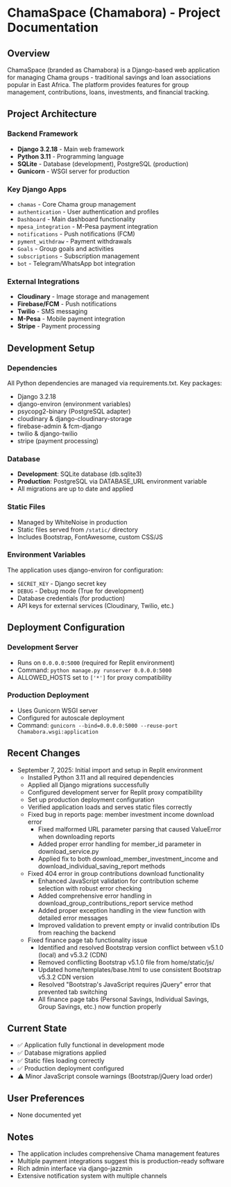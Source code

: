 # ChamaSpace (Chamabora) - Project Documentation

## Overview
ChamaSpace (branded as Chamabora) is a Django-based web application for managing Chama groups - traditional savings and loan associations popular in East Africa. The platform provides features for group management, contributions, loans, investments, and financial tracking.

## Project Architecture

### Backend Framework
- **Django 3.2.18** - Main web framework
- **Python 3.11** - Programming language
- **SQLite** - Database (development), PostgreSQL (production)
- **Gunicorn** - WSGI server for production

### Key Django Apps
- `chamas` - Core Chama group management
- `authentication` - User authentication and profiles
- `Dashboard` - Main dashboard functionality
- `mpesa_integration` - M-Pesa payment integration
- `notifications` - Push notifications (FCM)
- `pyment_withdraw` - Payment withdrawals
- `Goals` - Group goals and activities
- `subscriptions` - Subscription management
- `bot` - Telegram/WhatsApp bot integration

### External Integrations
- **Cloudinary** - Image storage and management
- **Firebase/FCM** - Push notifications
- **Twilio** - SMS messaging
- **M-Pesa** - Mobile payment integration
- **Stripe** - Payment processing

## Development Setup

### Dependencies
All Python dependencies are managed via requirements.txt. Key packages:
- Django 3.2.18
- django-environ (environment variables)
- psycopg2-binary (PostgreSQL adapter)
- cloudinary & django-cloudinary-storage
- firebase-admin & fcm-django
- twilio & django-twilio
- stripe (payment processing)

### Database
- **Development**: SQLite database (db.sqlite3)
- **Production**: PostgreSQL via DATABASE_URL environment variable
- All migrations are up to date and applied

### Static Files
- Managed by WhiteNoise in production
- Static files served from `/static/` directory
- Includes Bootstrap, FontAwesome, custom CSS/JS

### Environment Variables
The application uses django-environ for configuration:
- `SECRET_KEY` - Django secret key
- `DEBUG` - Debug mode (True for development)
- Database credentials (for production)
- API keys for external services (Cloudinary, Twilio, etc.)

## Deployment Configuration

### Development Server
- Runs on `0.0.0.0:5000` (required for Replit environment)
- Command: `python manage.py runserver 0.0.0.0:5000`
- ALLOWED_HOSTS set to `['*']` for proxy compatibility

### Production Deployment
- Uses Gunicorn WSGI server
- Configured for autoscale deployment
- Command: `gunicorn --bind=0.0.0.0:5000 --reuse-port Chamabora.wsgi:application`

## Recent Changes
- September 7, 2025: Initial import and setup in Replit environment
  - Installed Python 3.11 and all required dependencies
  - Applied all Django migrations successfully
  - Configured development server for Replit proxy compatibility
  - Set up production deployment configuration
  - Verified application loads and serves static files correctly
  - Fixed bug in reports page: member investment income download error
    - Fixed malformed URL parameter parsing that caused ValueError when downloading reports
    - Added proper error handling for member_id parameter in download_service.py
    - Applied fix to both download_member_investment_income and download_individual_saving_report methods
  - Fixed 404 error in group contributions download functionality
    - Enhanced JavaScript validation for contribution scheme selection with robust error checking
    - Added comprehensive error handling in download_group_contributions_report service method
    - Added proper exception handling in the view function with detailed error messages
    - Improved validation to prevent empty or invalid contribution IDs from reaching the backend
  - Fixed finance page tab functionality issue
    - Identified and resolved Bootstrap version conflict between v5.1.0 (local) and v5.3.2 (CDN)
    - Removed conflicting Bootstrap v5.1.0 file from home/static/js/
    - Updated home/templates/base.html to use consistent Bootstrap v5.3.2 CDN version
    - Resolved "Bootstrap's JavaScript requires jQuery" error that prevented tab switching
    - All finance page tabs (Personal Savings, Individual Savings, Group Savings, etc.) now function properly

## Current State
- ✅ Application fully functional in development mode
- ✅ Database migrations applied
- ✅ Static files loading correctly
- ✅ Production deployment configured
- ⚠️ Minor JavaScript console warnings (Bootstrap/jQuery load order)

## User Preferences
- None documented yet

## Notes
- The application includes comprehensive Chama management features
- Multiple payment integrations suggest this is production-ready software
- Rich admin interface via django-jazzmin
- Extensive notification system with multiple channels